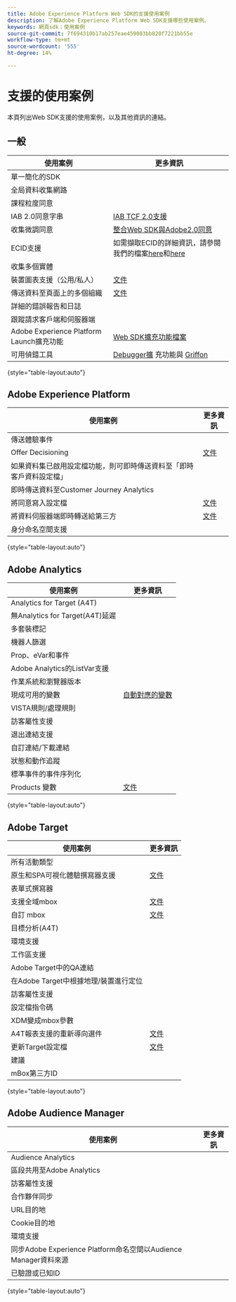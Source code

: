 ```yaml
---
title: Adobe Experience Platform Web SDK的支援使用案例
description: 了解Adobe Experience Platform Web SDK支援哪些使用案例。
keywords: 網頁sdk；使用案例
source-git-commit: 7f694310b17ab257eae459003bb820f7221bb55e
workflow-type: tm+mt
source-wordcount: '555'
ht-degree: 14%

---
```



# 支援的使用案例

本頁列出Web SDK支援的使用案例，以及其他資訊的連結。

## 一般

| 使用案例 | 更多資訊 |
| --- | --- |
| 單一簡化的SDK |  |
| 全局資料收集網路 |  |
| 課程粒度同意 |  |
| IAB 2.0同意字串 | [IAB TCF 2.0支援](https://experienceleague.adobe.com/docs/experience-platform/edge/consent/iab-tcf/overview.html?lang=en#consent) |
| 收集微調同意 | [整合Web SDK與Adobe2.0同意](https://experienceleague.adobe.com/docs/experience-platform/landing/governance-privacy-security/consent/adobe/sdk.html#prerequisites) |
| ECID支援 | 如需擷取ECID的詳細資訊，請參閱我們的檔案[here](https://experienceleague.adobe.com/docs/experience-platform/edge/identity/overview.html?lang=en#first-party-identity)和[here](https://experienceleague.adobe.com/docs/experience-platform/edge/extension/accessing-the-ecid.html?lang=en#extension) |
| 收集多個實體 |  |
| 裝置圖表支援（公用/私人） | [文件](https://experienceleague.adobe.com/docs/analytics/components/cda/device-graph.html?lang=en) |
| 傳送資料至頁面上的多個組織 | [文件](https://experienceleague.adobe.com/docs/experience-platform/edge/fundamentals/interacting-with-multiple-properties.html?lang=en#fundamentals) |
| 詳細的錯誤報告和日誌 |  |
| 跟蹤請求客戶端和伺服器端 |  |
| Adobe Experience Platform Launch擴充功能 | [Web SDK擴充功能檔案](../../tags/extensions/web/sdk/overview.md) |
| 可用偵錯工具 | [Debugger擴](https://experienceleague.adobe.com/docs/debugger-learn/tutorials/experience-platform-debugger/introduction-to-the-experience-platform-debugger.html?lang=en) 充功能與 [Griffon](https://aep-sdks.gitbook.io/docs/beta/project-griffon) |

{style=&quot;table-layout:auto&quot;}

## Adobe Experience Platform

| 使用案例 | 更多資訊 |
| --- | --- |
| 傳送體驗事件 |  |
| Offer Decisioning | [文件](https://experienceleague.adobe.com/docs/experience-platform/edge/personalization/offer-decisioning/offer-decisioning-overview.html?lang=en#personalization) |
| 如果資料集已啟用設定檔功能，則可即時傳送資料至「即時客戶資料設定檔」 |  |
| 即時傳送資料至Customer Journey Analytics |  |
| 將同意寫入設定檔 | [文件](https://experienceleague.adobe.com/docs/experience-platform/landing/governance-privacy-security/consent/adobe/sdk.html?lang=en) |
| 將資料伺服器端即時轉送給第三方 | [文件](../../tags/ui/event-forwarding/overview.md) |
| 身分命名空間支援 |  |

{style=&quot;table-layout:auto&quot;}

## Adobe Analytics

| 使用案例 | 更多資訊 |
| --- | --- |
| Analytics for Target (A4T) |  |
| 無Analytics for Target(A4T)延遲 |  |
| 多套裝標記 |  |
| 機器人篩選 |  |
| Prop、eVar和事件 |  |
| Adobe Analytics的ListVar支援 |  |
| 作業系統和瀏覽器版本 |  |
| 現成可用的變數 | [自動對應的變數](https://experienceleague.adobe.com/docs/experience-platform/edge/data-collection/adobe-analytics/automatically-mapped-vars.html?lang=en#data-collection) |
| VISTA規則/處理規則 |  |
| 訪客屬性支援 |  |
| 退出連結支援 |  |
| 自訂連結/下載連結 |  |
| 狀態和動作追蹤 |  |
| 標準事件的事件序列化 |  |
| Products 變數 | [文件](https://experienceleague.adobe.com/docs/experience-platform/edge/data-collection/collect-commerce-data.html?lang=en#actions-related-to-products) |

{style=&quot;table-layout:auto&quot;}

## Adobe Target

| 使用案例 | 更多資訊 |
| --- | --- |
| 所有活動類型 |  |
| 原生和SPA可視化體驗撰寫器支援 | [文件](https://experienceleague.adobe.com/docs/experience-platform/edge/personalization/adobe-target/spa-implementation.html?lang=en#personalization) |
| 表單式撰寫器 |  |
| 支援全域mbox | [文件](https://experienceleague.adobe.com/docs/experience-platform/edge/personalization/rendering-personalization-content.html?lang=en#automatically-rendering-content) |
| 自訂 mbox | [文件](https://experienceleague.adobe.com/docs/experience-platform/edge/personalization/rendering-personalization-content.html?lang=en#manually-rendering-content) |
| 目標分析(A4T) |  |
| 環境支援 |  |
| 工作區支援 |  |
| Adobe Target中的QA連結 |  |
| 在Adobe Target中根據地理/裝置進行定位 |  |
| 訪客屬性支援 |  |
| 設定檔指令碼 |  |
| XDM變成mbox參數 |  |
| A4T報表支援的重新導向選件 | [文件](https://experienceleague.adobe.com/docs/target/using/experiences/offers/offer-redirect.html?lang=en) |
| 更新Target設定檔 | [文件](https://experienceleague.adobe.com/docs/experience-platform/edge/personalization/adobe-target/target-overview.html?lang=en#single-profile-update) |
| 建議 |  |
| mBox第三方ID |  |

{style=&quot;table-layout:auto&quot;}

## Adobe Audience Manager

| 使用案例 | 更多資訊 |
| --- | --- |
| Audience Analytics |  |
| 區段共用至Adobe Analytics |  |
| 訪客屬性支援 |  |
| 合作夥伴同步 |  |
| URL目的地 |  |
| Cookie目的地 |  |
| 環境支援 |  |
| 同步Adobe Experience Platform命名空間以Audience Manager資料來源 |  |
| 已驗證或已知ID |  |

{style=&quot;table-layout:auto&quot;}
